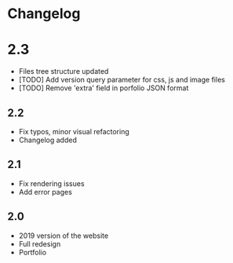 # Changelog

# 2.3
- Files tree structure updated
- [TODO] Add version query parameter for css, js and image files
- [TODO] Remove 'extra' field in porfolio JSON format

## 2.2
- Fix typos, minor visual refactoring
- Changelog added

## 2.1
- Fix rendering issues
- Add error pages

## 2.0
- 2019 version of the website
- Full redesign
- Portfolio
